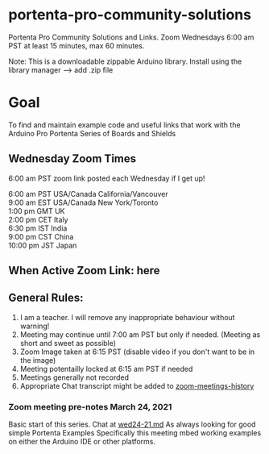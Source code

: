 # portenta-pro-community-solutions
Portenta Pro Community Solutions and Links. Zoom Wednesdays 6:00 am PST at least 15 minutes, max 60 minutes.

Note: This is a downloadable zippable Arduino library. Install using the library manager --> add .zip file

# Goal

To find and maintain example code and useful links that work with the Arduino Pro Portenta Series of Boards and Shields

## Wednesday Zoom Times  
6:00 am PST zoom link posted each Wednesday if I get up!   

6:00 am PST USA/Canada California/Vancouver  
9:00 am EST USA/Canada New York/Toronto  
1:00 pm GMT UK  
2:00 pm CET Italy  
6:30 pm IST India  
9:00 pm CST China  
10:00 pm JST Japan  


## When Active Zoom Link:   here


## General Rules:
1. I am a teacher. I will remove any inappropriate behaviour without warning!
1. Meeting may continue until 7:00 am PST but only if needed. (Meeting as short and sweet as possible)
1. Zoom Image taken at 6:15 PST (disable video if you don't want to be in the image)
1. Meeting potentailly locked at 6:15 am PST if needed
1. Meetings generally not recorded
1. Appropriate Chat transcript might be added to [zoom-meetings-history](zoom-meetings-history)


### Zoom meeting pre-notes March 24, 2021

Basic start of this series. Chat at [wed24-21.md](zoom-meetings-history/wed24-21.md)
As always looking for good simple Portenta Examples
Specifically this meeting mbed working examples on either the Arduino IDE or other platforms.





